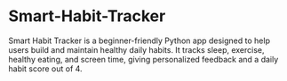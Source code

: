 # Smart-Habit-Tracker
Smart Habit Tracker is a beginner-friendly Python app designed to help users build and maintain healthy daily habits. It tracks sleep, exercise, healthy eating, and screen time, giving personalized feedback and a daily habit score out of 4.
